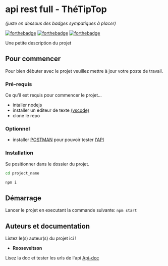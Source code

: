 # api rest full - ThéTipTop
_(juste en dessous des badges sympatiques à placer)_

[![forthebadge](https://forthebadge.com/images/badges/made-with-crayons.svg)](http://forthebadge.com)  [![forthebadge](https://forthebadge.com/images/badges/built-with-love.svg)](http://forthebadge.com) [![forthebadge](https://forthebadge.com/images/badges/powered-by-electricity.svg)](https://forthebadge.com) 

Une petite description du projet

## Pour commencer

Pour bien débuter avec le projet veuillez mettre à jour votre poste de travail.

### Pré-requis

Ce qu'il est requis pour commencer le projet...

- intaller nodejs
- installer un editeur de texte [(vscode)](https://code.visualstudio.com/)
- clone le repo
### Optionnel
- installer [POSTMAN](https://www.postman.com/downloads/) pour pouvoir tester [l'API](http://localhost:3000/api/v1/api-docs/)

### Installation

Se positionner dans le dossier du projet.

```sh
cd project_name

npm i
```

## Démarrage

Lancer le projet en executant la commande suivante:
``npm start``

## Auteurs et documentation
Listez le(s) auteur(s) du projet ici !
* **Rooseveltson**

Lisez la doc et tester les urls de l'api [Api-doc](http://localhost:3000/api/v1/api-docs/)

